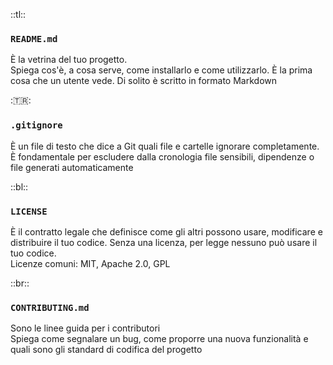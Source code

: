::tl::
### `README.md`
È la <Alert>vetrina</Alert> del tuo progetto. <br>
Spiega cos'è, a cosa serve, come installarlo e come utilizzarlo. È la prima cosa che un utente vede. Di solito è scritto in formato <Alert>Markdown</Alert>

::tr::
### `.gitignore`
È un file di testo che dice a Git quali file e cartelle <Alert>ignorare</Alert> completamente. <br>
È fondamentale per escludere dalla cronologia <Alert>file sensibili</Alert>, <Alert>dipendenze</Alert> o <Alert strong>file generati automaticamente</Alert>

::bl::
### `LICENSE`
È il <Alert>contratto legale</Alert> che definisce come gli altri possono usare, modificare e distribuire il tuo codice.
Senza una licenza, per legge nessuno può usare il tuo codice.
<br>
Licenze comuni: <Alert type="info">MIT</Alert>, <Alert type="info">Apache 2.0</Alert>, <Alert type="info">GPL</Alert>

::br::
### `CONTRIBUTING.md`
Sono le <Alert>linee guida per i contributori</Alert>
<br>
Spiega come segnalare un bug, come proporre una nuova funzionalità e quali sono gli standard di codifica del progetto
